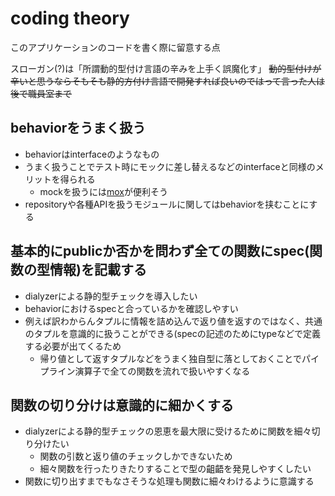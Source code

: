 # coding theory
このアプリケーションのコードを書く際に留意する点

スローガン(?)は「所謂動的型付け言語の辛みを上手く誤魔化す」
~~動的型付けが辛いと思うならそもそも静的方付け言語で開発すれば良いのではって言った人は後で職員室まで~~

## behaviorをうまく扱う

- behaviorはinterfaceのようなもの
- うまく扱うことでテスト時にモックに差し替えるなどのinterfaceと同様のメリットを得られる
  - mockを扱うには[mox](https://github.com/dashbitco/mox)が便利そう
- repositoryや各種APIを扱うモジュールに関してはbehaviorを挟むことにする

## 基本的にpublicか否かを問わず全ての関数にspec(関数の型情報)を記載する

- dialyzerによる静的型チェックを導入したい
- behaviorにおけるspecと合っているかを確認しやすい
- 例えば訳わからんタプルに情報を詰め込んで返り値を返すのではなく、共通のタプルを意識的に扱うことができる(specの記述のためにtypeなどで定義する必要が出てくるため
  - 帰り値として返すタプルなどをうまく独自型に落としておくことでパイプライン演算子で全ての関数を流れで扱いやすくなる

## 関数の切り分けは意識的に細かくする

- dialyzerによる静的型チェックの恩恵を最大限に受けるために関数を細々切り分けたい
  - 関数の引数と返り値のチェックしかできないため
  - 細々関数を行ったりきたりすることで型の齟齬を発見しやすくしたい
- 関数に切り出すまでもなさそうな処理も関数に細々わけるように意識する
